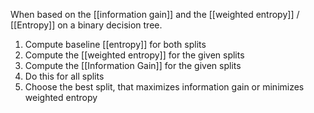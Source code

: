 When based on the [[information gain]] and the [[weighted entropy]] / [[Entropy]] on a binary decision tree.

1. Compute baseline [[entropy]] for both splits 
2. Compute the [[weighted entropy]] for the given splits 
3. Compute the [[Information Gain]] for the given splits 
4. Do this for all splits 
5. Choose the best split, that maximizes information gain or minimizes weighted entropy